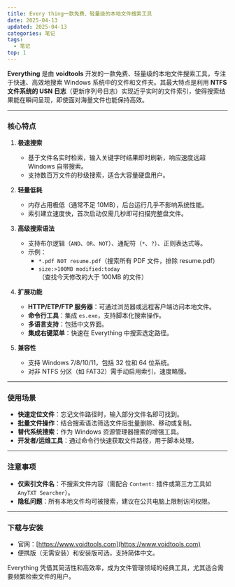 ```yaml
---
title: Every thing一款免费、轻量级的本地文件搜索工具
date: 2025-04-13
updated: 2025-04-13
categories: 笔记
tags:
  - 笔记
top: 1
---
```


**Everything** 是由 **voidtools** 开发的一款免费、轻量级的本地文件搜索工具，专注于快速、高效地搜索 Windows 系统中的文件和文件夹。其最大特点是利用 **NTFS 文件系统的 USN 日志**（更新序列号日志）实现近乎实时的文件索引，使得搜索结果能在瞬间呈现，即使面对海量文件也能保持高效。

---

### **核心特点**

1. **极速搜索**  
   
   - 基于文件名实时检索，输入关键字时结果即时刷新，响应速度远超 Windows 自带搜索。
   - 支持数百万文件的秒级搜索，适合大容量硬盘用户。

2. **轻量低耗**  
   
   - 内存占用极低（通常不足 10MB），后台运行几乎不影响系统性能。
   - 索引建立速度快，首次启动仅需几秒即可扫描完整盘文件。

3. **高级搜索语法**  
   
   - 支持布尔逻辑（`AND`、`OR`、`NOT`）、通配符（`*`、`?`）、正则表达式等。
   - 示例：  
     - `*.pdf NOT resume.pdf`（搜索所有 PDF 文件，排除 resume.pdf）  
     - `size:>100MB modified:today`（查找今天修改的大于 100MB 的文件）

4. **扩展功能**  
   
   - **HTTP/ETP/FTP 服务器**：可通过浏览器或远程客户端访问本地文件。  
   - **命令行工具**：集成 `es.exe`，支持脚本化搜索操作。  
   - **多语言支持**：包括中文界面。  
   - **集成右键菜单**：快速在 Everything 中搜索选定路径。

5. **兼容性**  
   
   - 支持 Windows 7/8/10/11，包括 32 位和 64 位系统。  
   - 对非 NTFS 分区（如 FAT32）需手动启用索引，速度略慢。

---

### **使用场景**

- **快速定位文件**：忘记文件路径时，输入部分文件名即可找到。
- **批量文件操作**：结合搜索语法筛选文件后批量删除、移动或复制。
- **替代系统搜索**：作为 Windows 资源管理器搜索的增强工具。
- **开发者/运维工具**：通过命令行快速获取文件路径，用于脚本处理。

---

### **注意事项**

- **仅索引文件名**：不搜索文件内容（需配合 `Content:` 插件或第三方工具如 `AnyTXT Searcher`）。
- **隐私问题**：所有本地文件均可被搜索，建议在公共电脑上限制访问权限。

---

### **下载与安装**

- 官网：[https://www.voidtools.com](https://www.voidtools.com)  
- 便携版（无需安装）和安装版可选，支持简体中文。

Everything 凭借其简洁性和高效率，成为文件管理领域的经典工具，尤其适合需要频繁检索文件的用户。
